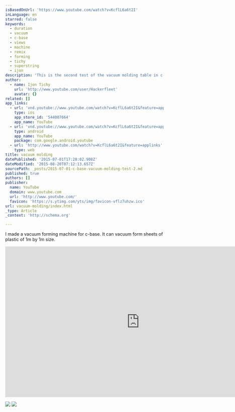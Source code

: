 ```yaml
---
isBasedOnUrl: 'https://www.youtube.com/watch?v=KcflL6a6t2I'
inLanguage: en
starred: false
keywords:
  - duration
  - vacuum
  - c-base
  - views
  - machine
  - remix
  - forming
  - tichy
  - superstring
  - ijon
description: 'This is the second test of the vacuum molding table in c-base. This table was built by ihmis-suski and me from November 2014 to March 2015. We are using 1mm Polystyrol. The machine uses sheets of 1m by 1m and uses 230V/32A/7,2KW to heat the plastics up.'
author:
  - name: Ijon Tichy
    url: 'http://www.youtube.com/user/Hackerfleet'
    avatar: {}
related: []
app_links:
  - url: 'vnd.youtube://www.youtube.com/watch?v=KcflL6a6t2I&feature=applinks'
    type: ios
    app_store_id: '544007664'
    app_name: YouTube
  - url: 'vnd.youtube://www.youtube.com/watch?v=KcflL6a6t2I&feature=applinks'
    type: android
    app_name: YouTube
    package: com.google.android.youtube
  - url: 'http://www.youtube.com/watch?v=KcflL6a6t2I&feature=applinks'
    type: web
title: vacuum molding
datePublished: '2015-07-01T17:28:02.908Z'
dateModified: '2015-08-20T07:12:13.657Z'
sourcePath: _posts/2015-07-01-c-base-vacuum-molding-test-2.md
published: true
authors: []
publisher:
  name: YouTube
  domain: www.youtube.com
  url: 'http://www.youtube.com/'
  favicon: 'https://s.ytimg.com/yts/img/favicon-vflz7uhzw.ico'
url: vacuum-molding/index.html
_type: Article
_context: 'http://schema.org'

---
```

I made a vacuum forming machine for c-base. It can vacuum form sheets of plastic of 1m by 1m size. 

<iframe src="https://cdn.embedly.com/widgets/media.html?src=https%3A%2F%2Fwww.youtube.com%2Fembed%2FKcflL6a6t2I%3Ffeature%3Doembed&amp;url=https%3A%2F%2Fwww.youtube.com%2Fwatch%3Fv%3DKcflL6a6t2I&amp;image=https%3A%2F%2Fi.ytimg.com%2Fvi%2FKcflL6a6t2I%2Fhqdefault.jpg&amp;key=b7d04c9b404c499eba89ee7072e1c4f7&amp;type=text%2Fhtml&amp;schema=youtube" width="854" height="480" scrolling="no" frameborder="0" allowfullscreen="allowfullscreen" style=""></iframe>

![](https://the-grid-user-content.s3-us-west-2.amazonaws.com/799cdce2-4f7f-49a9-9d1d-8def124e2cd9.png)
![](https://the-grid-user-content.s3-us-west-2.amazonaws.com/c88d3d92-c744-43d5-9d02-2abaa4d2a560.jpg)